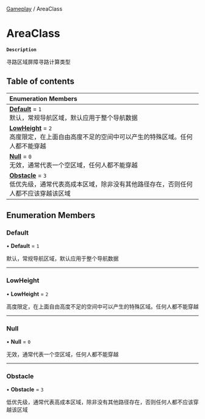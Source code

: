 [Gameplay](../modules/Gameplay.Gameplay.md) / AreaClass

# AreaClass <Badge type="tip" text="Enumeration" />

**`Description`**

寻路区域屏障寻路计算类型

## Table of contents

| Enumeration Members |
| :-----|
| **[Default](Gameplay.Gameplay.AreaClass.md#default)** = ``1`` <br> 默认，常规导航区域，默认应用于整个导航数据|
| **[LowHeight](Gameplay.Gameplay.AreaClass.md#lowheight)** = ``2`` <br> 高度限定，在上面自由高度不足的空间中可以产生的特殊区域。任何人都不能穿越|
| **[Null](Gameplay.Gameplay.AreaClass.md#null)** = ``0`` <br> 无效，通常代表一个空区域，任何人都不能穿越|
| **[Obstacle](Gameplay.Gameplay.AreaClass.md#obstacle)** = ``3`` <br> 低优先级，通常代表高成本区域，除非没有其他路径存在，否则任何人都不应该穿越该区域|

## Enumeration Members

### Default

• **Default** = ``1``

默认，常规导航区域，默认应用于整个导航数据

___

### LowHeight

• **LowHeight** = ``2``

高度限定，在上面自由高度不足的空间中可以产生的特殊区域。任何人都不能穿越

___

### Null

• **Null** = ``0``

无效，通常代表一个空区域，任何人都不能穿越

___

### Obstacle

• **Obstacle** = ``3``

低优先级，通常代表高成本区域，除非没有其他路径存在，否则任何人都不应该穿越该区域
